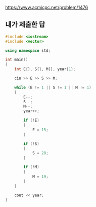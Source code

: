 https://www.acmicpc.net/problem/1476

내가 제출한 답
---------------
```cpp
#include <iostream>
#include <vector>

using namespace std;

int main()
{
	int E{}, S{}, M{}, year{1};

	cin >> E >> S >> M;

	while (E != 1 || S != 1 || M != 1)
	{
		E--;
		S--;
		M--;
		year++;

		if (!E)
		{
			E = 15;
		}

		if (!S)
		{
			S = 28;
		}

		if (!M)
		{
			M = 19;
		}
	}

	cout << year;
}
```
